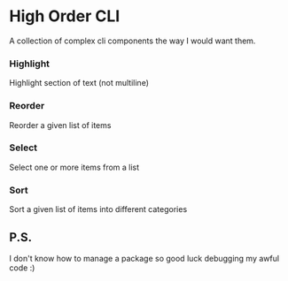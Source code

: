 # High Order CLI

A collection of complex cli components the way I would want them.

### Highlight 
Highlight section of text (not multiline)

### Reorder 
Reorder a given list of items

### Select 
Select one or more items from a list

### Sort 
Sort a given list of items into different categories


## P.S.
I don't know how to manage a package so good luck debugging my awful code :)